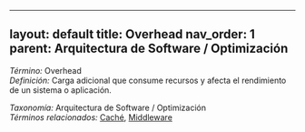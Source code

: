 
---
layout: default
title: Overhead
nav_order: 1
parent: Arquitectura de Software / Optimización
---

*Término:* Overhead  
*Definición:* Carga adicional que consume recursos y afecta el rendimiento de un sistema o aplicación.

*Taxonomía:* Arquitectura de Software / Optimización  
*Términos relacionados:* [Caché](https://maleniski.github.io/diccionario-angl-tec-mx/docs/alfabeticamente/C/cach/), [Middleware](https://maleniski.github.io/diccionario-angl-tec-mx/docs/alfabeticamente/M/middleware/)
